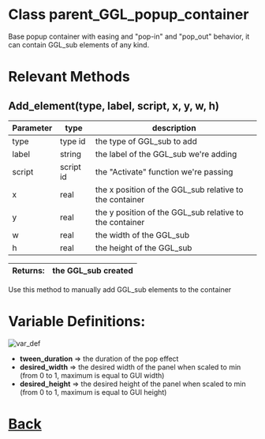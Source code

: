 # Class parent_GGL_popup_container

Base popup container with easing and "pop-in" and "pop_out" behavior, it can contain GGL_sub elements of any kind.

# Relevant Methods

## Add_element(type, label, script, x, y, w, h)

| Parameter   |  type   |              description                   |
|--           |       --|--                                          |
|    type     |   type id   |    the type of GGL_sub to add                   |
|    label    |   string   |     the label of the GGL_sub we're adding             |
|    script   |   script id   |    the "Activate" function we're passing         |
|    x        |   real   |     the x position of the GGL_sub relative to the container      |
|    y        |   real   |     the y position of the GGL_sub relative to the container  |
|    w        |   real   |     the width of the GGL_sub  |
|    h        |   real   |     the height of the GGL_sub   |

| Returns:  | the GGL_sub created |
|--         |                   --|

Use this method to manually add GGL_sub elements to the container

# Variable Definitions:

![var_def](https://github.com/Ced30/GML-GUI-Library-GGL-Documentation/blob/main/Images/API/GGL_instance/parent_GGL_popup_container.png)

- **tween_duration** => the duration of the pop effect
- **desired_width**  => the desired width of the panel when scaled to min	(from 0 to 1, maximum is equal to GUI width)
- **desired_height** => the desired height of the panel when scaled to min (from 0 to 1, maximum is equal to GUI height)

# [Back](https://github.com/Ced30/GML-GUI-Library-GGL-Documentation/blob/main/API/Instance%20Classes.md)
